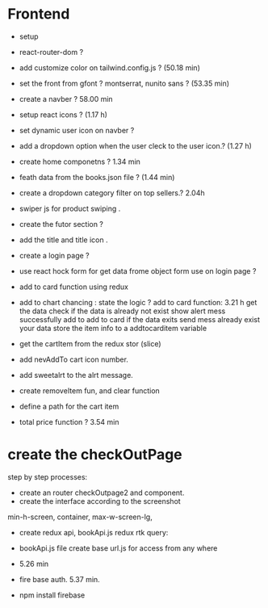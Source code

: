 # Frontend

- setup
- react-router-dom ?
- add customize color on tailwind.config.js ? (50.18 min)
- set the front from gfont ? montserrat, nunito sans ? (53.35 min)
- create a navber ? 58.00 min
- setup react icons ? (1.17 h)
- set dynamic user icon on navber ?
- add a dropdown option when the user cleck to the user icon.? (1.27 h)
- create home componetns ? 1.34 min
- feath data from the books.json file ? (1.44 min)
- create a dropdown category filter on top sellers.?
  2.04h
- swiper js for product swiping .
- create the futor section ?
- add the title and title icon .
- create a login page ?
- use react hock form for get data frome object form use on login page ?
- add to card function using redux


- add to chart chancing :
   state the logic ? add to card function: 3.21 h
   get the data
   check if the data is already not exist show alert mess successfully add to add to card
   if the data exits send mess already exist your data 
   store the item info to a addtocarditem variable

- get the cartItem from the redux stor (slice)
- add nevAddTo cart icon number.
- add sweetalrt to the alrt message.
- create removeItem fun, and clear function
- define a path for  the cart item
- total price function ?
3.54 min

# create the checkOutPage
 step by step processes:
 - create an router checkOutpage2 and component.
 - create the interface according to the screenshot







 min-h-screen, container, max-w-screen-lg, 

 - create redux api, bookApi.js
 redux rtk query:

 - bookApi.js file
create base url.js for access from any where
- 5.26 min
- fire base auth. 5.37 min.
-   npm install firebase 